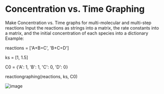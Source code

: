 # Concentration vs. Time Graphing
Make Concentration vs. Time graphs for multi-molecular and multi-step reactions
Input the reactions as strings into a matrix, the rate constants into a matrix, and the initial concentration of each species into a dictionary
Example: 

reactions = ['A+B=C', 'B+C=D']

ks = [1, 1.5]

C0 = {'A': 1, 'B': 1, 'C': 0, 'D': 0}

reactiongraphing(reactions, ks, C0)

![image](https://github.com/user-attachments/assets/6e22fbff-c626-4f45-aa86-936b54efce94)


